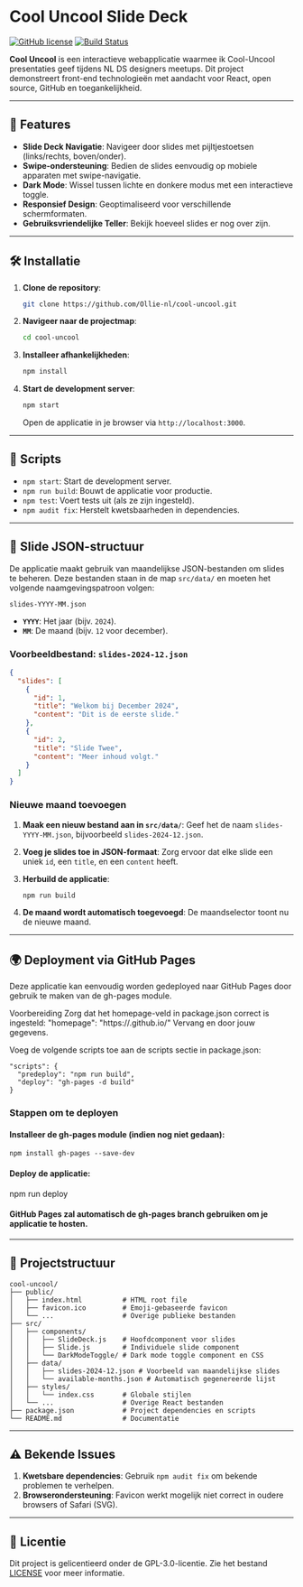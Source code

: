 # Cool Uncool Slide Deck

[![GitHub license](https://img.shields.io/badge/license-MIT-blue.svg)](https://github.com/Ollie-nl/cool-uncool/blob/main/LICENSE)
[![Build Status](https://img.shields.io/badge/build-passing-brightgreen)]()

**Cool Uncool** is een interactieve webapplicatie waarmee ik Cool-Uncool presentaties geef tijdens NL DS designers meetups. Dit project demonstreert front-end technologieën met aandacht voor React, open source, GitHub en toegankelijkheid.

---

## 🚀 **Features**

- **Slide Deck Navigatie**: Navigeer door slides met pijltjestoetsen (links/rechts, boven/onder).
- **Swipe-ondersteuning**: Bedien de slides eenvoudig op mobiele apparaten met swipe-navigatie.
- **Dark Mode**: Wissel tussen lichte en donkere modus met een interactieve toggle.
- **Responsief Design**: Geoptimaliseerd voor verschillende schermformaten.
- **Gebruiksvriendelijke Teller**: Bekijk hoeveel slides er nog over zijn.

---

## 🛠️ **Installatie**

1. **Clone de repository**:
   ```bash
   git clone https://github.com/Ollie-nl/cool-uncool.git
   ```
2. **Navigeer naar de projectmap**:
   ```bash
   cd cool-uncool
   ```
3. **Installeer afhankelijkheden**:
   ```bash
   npm install
   ```
4. **Start de development server**:
   ```bash
   npm start
   ```
   Open de applicatie in je browser via `http://localhost:3000`.

---

## 🔧 **Scripts**

- `npm start`: Start de development server.
- `npm run build`: Bouwt de applicatie voor productie.
- `npm test`: Voert tests uit (als ze zijn ingesteld).
- `npm audit fix`: Herstelt kwetsbaarheden in dependencies.

---

## 📂 **Slide JSON-structuur**

De applicatie maakt gebruik van maandelijkse JSON-bestanden om slides te beheren. Deze bestanden staan in de map `src/data/` en moeten het volgende naamgevingspatroon volgen:
```
slides-YYYY-MM.json
```

- **`YYYY`**: Het jaar (bijv. `2024`).
- **`MM`**: De maand (bijv. `12` voor december).

### Voorbeeldbestand: `slides-2024-12.json`
```json
{
  "slides": [
    {
      "id": 1,
      "title": "Welkom bij December 2024",
      "content": "Dit is de eerste slide."
    },
    {
      "id": 2,
      "title": "Slide Twee",
      "content": "Meer inhoud volgt."
    }
  ]
}
```

### Nieuwe maand toevoegen

1. **Maak een nieuw bestand aan in `src/data/`**:
   Geef het de naam `slides-YYYY-MM.json`, bijvoorbeeld `slides-2024-12.json`.

2. **Voeg je slides toe in JSON-formaat**:
   Zorg ervoor dat elke slide een uniek `id`, een `title`, en een `content` heeft.

3. **Herbuild de applicatie**:
   ```bash
   npm run build
   ```

4. **De maand wordt automatisch toegevoegd**:
   De maandselector toont nu de nieuwe maand.

---

## 🌍 Deployment via GitHub Pages

Deze applicatie kan eenvoudig worden gedeployed naar GitHub Pages door gebruik te maken van de gh-pages module.

Voorbereiding
Zorg dat het homepage-veld in package.json correct is ingesteld:
"homepage": "https://<JOUW-GITHUB-GEBRUIKERSNAAM>.github.io/<REPO-NAAM>"
Vervang <JOUW-GITHUB-GEBRUIKERSNAAM> en <REPO-NAAM> door jouw gegevens.

Voeg de volgende scripts toe aan de scripts sectie in package.json:
```
"scripts": {
  "predeploy": "npm run build",
  "deploy": "gh-pages -d build"
}
```

### Stappen om te deployen
#### Installeer de gh-pages module (indien nog niet gedaan):
```
npm install gh-pages --save-dev
```

#### Deploy de applicatie:
npm run deploy

#### GitHub Pages zal automatisch de gh-pages branch gebruiken om je applicatie te hosten.

---

## 📂 **Projectstructuur**

```
cool-uncool/
├── public/
│   ├── index.html          # HTML root file
│   ├── favicon.ico         # Emoji-gebaseerde favicon
│   └── ...                 # Overige publieke bestanden
├── src/
│   ├── components/
│   │   ├── SlideDeck.js    # Hoofdcomponent voor slides
│   │   ├── Slide.js        # Individuele slide component
│   │   └── DarkModeToggle/ # Dark mode toggle component en CSS
│   ├── data/
│   │   ├── slides-2024-12.json # Voorbeeld van maandelijkse slides
│   │   └── available-months.json # Automatisch gegenereerde lijst
│   ├── styles/
│   │   └── index.css       # Globale stijlen
│   └── ...                 # Overige React bestanden
├── package.json            # Project dependencies en scripts
└── README.md               # Documentatie
```

---

## ⚠️ **Bekende Issues**

1. **Kwetsbare dependencies**:
   Gebruik `npm audit fix` om bekende problemen te verhelpen.
2. **Browserondersteuning**:
   Favicon werkt mogelijk niet correct in oudere browsers of Safari (SVG).

---

## 📜 **Licentie**

Dit project is gelicentieerd onder de GPL-3.0-licentie. Zie het bestand [LICENSE](https://github.com/Ollie-nl/cool-uncool/blob/main/LICENSE) voor meer informatie.

